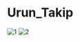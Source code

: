 # Urun_Takip

![1](https://user-images.githubusercontent.com/97099484/163166751-167f7be3-cd72-4a59-965d-b838edd3b61d.png)
![2](https://user-images.githubusercontent.com/97099484/163166763-d492eafe-8b73-43c9-8329-5a7bf4c77328.png)

